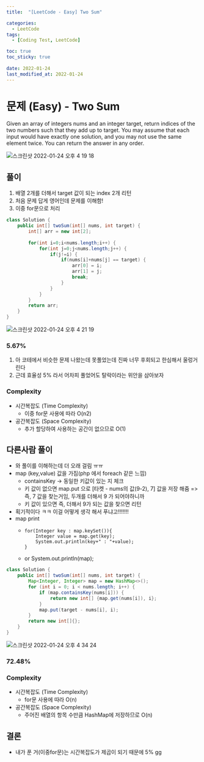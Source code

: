 ```yaml
---
title:  "[LeetCode - Easy] Two Sum"

categories:
  - LeetCode
tags:
  - [Coding Test, LeetCode]

toc: true
toc_sticky: true
 
date: 2022-01-24
last_modified_at: 2022-01-24
---
```


# 문제 (Easy) - Two Sum

Given an array of integers nums and an integer target, return indices of the two numbers such that they add up to target.
You may assume that each input would have exactly one solution, and you may not use the same element twice.
You can return the answer in any order.

![스크린샷 2022-01-24 오후 4 19 18](https://user-images.githubusercontent.com/93639793/150738627-69a83290-d9fc-4741-9680-db04594b8004.png)

## 풀이
1. 배열 2개를 더해서 target 값이 되는 index 2개 리턴
2. 처음 문제 답게 영어인데 문제를 이해함!
3. 이중 for문으로 처리

```java
class Solution {
    public int[] twoSum(int[] nums, int target) {
        int[] arr = new int[2];
        
        for(int i=0;i<nums.length;i++) {
            for(int j=0;j<nums.length;j++) {
                if(j!=i) {
                    if(nums[i]+nums[j] == target) {
                        arr[0] = i;
                        arr[1] = j;
                        break;
                    } 
                }
            }
        }
        return arr;
    }
}
```

![스크린샷 2022-01-24 오후 4 21 19](https://user-images.githubusercontent.com/93639793/150738826-c0e5db79-e4cc-41ce-a33f-529ff12bc66e.png)

### 5.67%

1. 아 코테에서 비슷한 문제 나왔는데 못풀었는데 진짜 너무 후회되고 한심해서 울렁거린다
2. 근데 효율성 5% 라서 어차피 풀었어도 탈락이라는 위안을 삼아보자

### Complexity
- 시간복잡도 (Time Complexity)
    - 이중 for문 사용에 따라 O(n2)
- 공간복잡도 (Space Complexity)
    - 추가 할당하여 사용하는 공간이 없으므로 O(1)   
    
## 다른사람 풀이
- 와 풀이를 이해하는데 더 오래 걸림 ㅠㅠ
- map (key,value) 값을 가짐(php 에서 foreach 같은 느낌)
    - containsKey -> 동일한 키값이 있는 지 체크
    - 키 값이 없으면 map.put 으로 [타켓 - nums의 값(9-2), 7] 값을 저장 해줌 => 즉, 7 값을 찾는거임, 두개를 더해서 9 가 되어야하니까
    - 키 값이 있으면 즉, 더해서 9가 되는 값을 찾으면 리턴
- 획기적이다 ㅋㅋ 이걸 어떻게 생각 해서 푸냐고!!!!!!!
- map print
  -     for(Integer key : map.keySet()){
            Integer value = map.get(key);
            System.out.println(key+" : "+value);
        }
  - or System.out.println(map);   
  
```java
class Solution {
    public int[] twoSum(int[] nums, int target) {
        Map<Integer, Integer> map = new HashMap<>();
        for (int i = 0; i < nums.length; i++) {
            if (map.containsKey(nums[i])) {
                return new int[] {map.get(nums[i]), i};
            }
            map.put(target - nums[i], i);
        }
        return new int[]{};
    }
}
```

![스크린샷 2022-01-24 오후 4 34 24](https://user-images.githubusercontent.com/93639793/150740456-1b580151-7289-4b73-beea-b0d67fc94918.png)

### 72.48%


### Complexity
- 시간복잡도 (Time Complexity)
    - for문 사용에 따라 O(n)
- 공간복잡도 (Space Complexity)
    - 주어진 배열의 항목 수만큼 HashMap에 저장하므로 O(n)

## 결론
- 내가 푼 거(이중for문)는 시간복잡도가 제곱이 되기 때문에 5% gg
